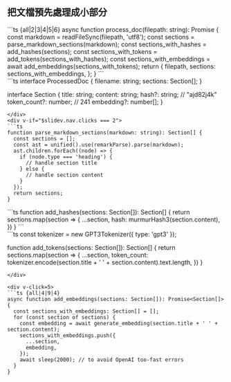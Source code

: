 ## <clarity-process-on-vm-line inline /> 把文檔預先處理成小部分 <!-- Preprocess documentation into small sections -->

<div flex flex-wrap space-x-4>
<div>
```ts {all|2|3|4|5|6}
async function process_doc(filepath: string): Promise<ProcessedDoc> {
  const markdown = readFileSync(filepath, 'utf8');
  const sections = parse_markdown_sections(markdown);
  const sections_with_hashes = add_hashes(sections);
  const sections_with_tokens = add_tokens(sections_with_hashes);
  const sections_with_embeddings = await add_embeddings(sections_with_tokens);
  return {
    filepath,
    sections: sections_with_embeddings,
  };
}
```
</div>

<div>
```ts
interface ProcessedDoc {
  filename: string;
  sections: Section[];
}

interface Section {
  title: string;
  content: string;
  hash?: string; // "ajd82j4k"
  token_count?: number; // 241
  embedding?: number[];
}
```
</div>
<div v-if="$slidev.nav.clicks === 2">
```ts
function parse_markdown_sections(markdown: string): Section[] {
  const sections = [];
  const ast = unified().use(remarkParse).parse(markdown);
  ast.children.forEach((node) => {
    if (node.type === 'heading') {
      // handle section title
    } else {
      // handle section content
    }
  });
  return sections;
}
```
</div>

<div v-if="$slidev.nav.clicks === 3">
```ts
function add_hashes(sections: Section[]): Section[] {
  return sections.map(section => {
    ...section,
    hash: murmurHash3(section.content),
  })
}
```
</div>

<div v-if="$slidev.nav.clicks === 4">
```ts
const tokenizer = new GPT3Tokenizer({ type: 'gpt3' });

function add_tokens(sections: Section[]): Section[] {
  return sections.map(section => {
    ...section,
    token_count: tokenizer.encode(section.title + ' ' + section.content).text.length,
  })
}
```
</div>

<div v-click=5>
```ts {all|4|9|4}
async function add_embeddings(sections: Section[]): Promise<Section[]> {
  const sections_with_embeddings: Section[] = [];
  for (const section of sections) {
    const embedding = await generate_embedding(section.title + ' ' + section.content);
    sections_with_embeddings.push({
      ...section,
      embedding,
    });
    await sleep(2000); // to avoid OpenAI too-fast errors
  }
}
```
</div>
</div>

<!-- 怎麼把文檔預先處理成小部分呢?

這是預先處理過程的簡化版本. 我把每個 SvelteKit 文檔的 markdown 文件上執行這個函數:

- 讀文件內容
- 使用 Remark 和 Unified 處理路徑按 markdown 標題解析為部分
- 根據內容為每個部分創建一個 hash, 這個 hash 是部分的 ID. 我可以在將來使用它來知道部分內容有沒有變化。
- 然後算數一個部分有多少個 tokens。這是 OpenAI 用於計費使用的文本長度度量。
- 然後把每個部分生成一個 embedding...
  - 使用 OpenAi 的 embedding API
  - 請注意，我們在請求之間等待 2 秒，免得請求速度過太快而發生錯誤。
- 在我的項目中，我把這些處理過的部分儲存到 CSV 文件中。 在包含許多文檔的生產應用程序中，你可能希望把它們儲存在矢量數據庫中，然後我會分享一些建議的矢量數據庫。
- 那麼什麼是 embeddings?

Here is a simplified version of the process I run for every markdown file in the SvelteKit documentation.
- Read the file contents
- Parse into section by markdown heading using Remark and the Unified processing pipeline
- Create a hash for each section based on it's content - this will serve as the section ID and I can use it in the future to know if a section's content have changed.
- Then I count how many tokens a section is. This is a measure of text length that OpenAI uses for billing usage.
- Then I generate an embedding for each section...
  - using OpenAI's Embeddings endpoint
  - with an important pause after each request to avoid errors for making requests too many requests at once
- In my project, I take these processed sections and save them to a CSV. In a production application with many documents, you would want store them in vector database and I will share links to suggestions later.
- So what is an embedding? -->

